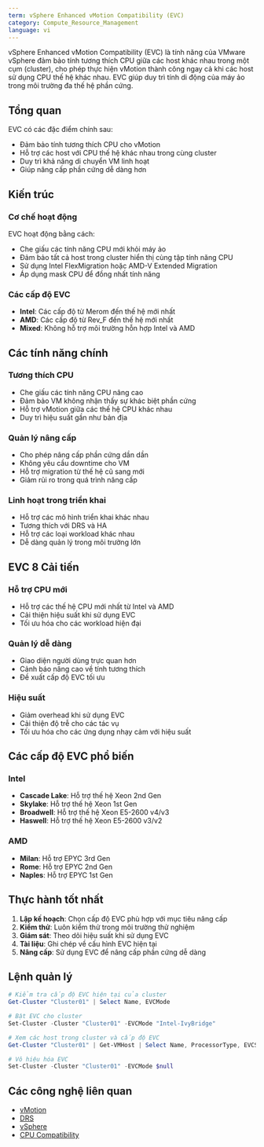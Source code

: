 ```yaml
---
term: vSphere Enhanced vMotion Compatibility (EVC)
category: Compute_Resource_Management
language: vi
---
```


vSphere Enhanced vMotion Compatibility (EVC) là tính năng của VMware vSphere đảm bảo tính tương thích CPU giữa các host khác nhau trong một cụm (cluster), cho phép thực hiện vMotion thành công ngay cả khi các host sử dụng CPU thế hệ khác nhau. EVC giúp duy trì tính di động của máy ảo trong môi trường đa thế hệ phần cứng.

## Tổng quan

EVC có các đặc điểm chính sau:
- Đảm bảo tính tương thích CPU cho vMotion
- Hỗ trợ các host với CPU thế hệ khác nhau trong cùng cluster
- Duy trì khả năng di chuyển VM linh hoạt
- Giúp nâng cấp phần cứng dễ dàng hơn

## Kiến trúc

### Cơ chế hoạt động
EVC hoạt động bằng cách:
- Che giấu các tính năng CPU mới khỏi máy ảo
- Đảm bảo tất cả host trong cluster hiển thị cùng tập tính năng CPU
- Sử dụng Intel FlexMigration hoặc AMD-V Extended Migration
- Áp dụng mask CPU để đồng nhất tính năng

### Các cấp độ EVC
- **Intel**: Các cấp độ từ Merom đến thế hệ mới nhất
- **AMD**: Các cấp độ từ Rev_F đến thế hệ mới nhất
- **Mixed**: Không hỗ trợ môi trường hỗn hợp Intel và AMD

## Các tính năng chính

### Tương thích CPU
- Che giấu các tính năng CPU nâng cao
- Đảm bảo VM không nhận thấy sự khác biệt phần cứng
- Hỗ trợ vMotion giữa các thế hệ CPU khác nhau
- Duy trì hiệu suất gần như bản địa

### Quản lý nâng cấp
- Cho phép nâng cấp phần cứng dần dần
- Không yêu cầu downtime cho VM
- Hỗ trợ migration từ thế hệ cũ sang mới
- Giảm rủi ro trong quá trình nâng cấp

### Linh hoạt trong triển khai
- Hỗ trợ các mô hình triển khai khác nhau
- Tương thích với DRS và HA
- Hỗ trợ các loại workload khác nhau
- Dễ dàng quản lý trong môi trường lớn

## EVC 8 Cải tiến

### Hỗ trợ CPU mới
- Hỗ trợ các thế hệ CPU mới nhất từ Intel và AMD
- Cải thiện hiệu suất khi sử dụng EVC
- Tối ưu hóa cho các workload hiện đại

### Quản lý dễ dàng
- Giao diện người dùng trực quan hơn
- Cảnh báo nâng cao về tính tương thích
- Đề xuất cấp độ EVC tối ưu

### Hiệu suất
- Giảm overhead khi sử dụng EVC
- Cải thiện độ trễ cho các tác vụ
- Tối ưu hóa cho các ứng dụng nhạy cảm với hiệu suất

## Các cấp độ EVC phổ biến

### Intel
- **Cascade Lake**: Hỗ trợ thế hệ Xeon 2nd Gen
- **Skylake**: Hỗ trợ thế hệ Xeon 1st Gen
- **Broadwell**: Hỗ trợ thế hệ Xeon E5-2600 v4/v3
- **Haswell**: Hỗ trợ thế hệ Xeon E5-2600 v3/v2

### AMD
- **Milan**: Hỗ trợ EPYC 3rd Gen
- **Rome**: Hỗ trợ EPYC 2nd Gen
- **Naples**: Hỗ trợ EPYC 1st Gen

## Thực hành tốt nhất

1. **Lập kế hoạch**: Chọn cấp độ EVC phù hợp với mục tiêu nâng cấp
2. **Kiểm thử**: Luôn kiểm thử trong môi trường thử nghiệm
3. **Giám sát**: Theo dõi hiệu suất khi sử dụng EVC
4. **Tài liệu**: Ghi chép về cấu hình EVC hiện tại
5. **Nâng cấp**: Sử dụng EVC để nâng cấp phần cứng dễ dàng

## Lệnh quản lý

```powershell
# Kiểm tra cấp độ EVC hiện tại của cluster
Get-Cluster "Cluster01" | Select Name, EVCMode

# Bật EVC cho cluster
Set-Cluster -Cluster "Cluster01" -EVCMode "Intel-IvyBridge"

# Xem các host trong cluster và cấp độ EVC
Get-Cluster "Cluster01" | Get-VMHost | Select Name, ProcessorType, EVCSupported

# Vô hiệu hóa EVC
Set-Cluster -Cluster "Cluster01" -EVCMode $null
```

## Các công nghệ liên quan

- [vMotion](/glossary/term/vmotion.md)
- [DRS](/glossary/term/drs.md)
- [vSphere](/glossary/term/vsphere.md)
- [CPU Compatibility](/glossary/term/cpu-compatibility)